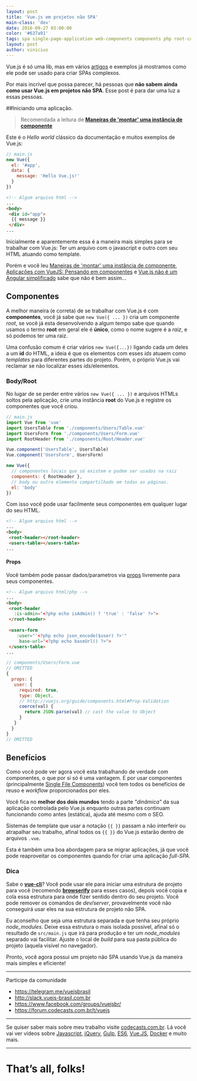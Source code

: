 ```yaml
---
layout: post
title: 'Vue.js em projetos não SPA'
main-class: 'dev'
date: 2016-09-27 03:00:00 
color: '#637a91'
tags: spa single-page-application web-components components php root-component
layout: post
author: vinicius
---
```


Vue.js é só uma lib, mas em vários [artigos](http://www.vuejs-brasil.com.br/vue-router/) e exemplos já mostramos como ele pode ser usado para criar SPAs complexos.

Por mais incrível que possa parecer, há pessoas que **não sabem ainda como usar Vue.js em projetos não SPA**. Esse post é para dar uma luz a essas pessoas.

##Iniciando uma aplicação.

> Recomendada a leitura de [**Maneiras de 'montar' uma instância de componente**](http://www.vuejs-brasil.com.br/maneiras-de-montar-uma-instancia-de-componente/)

Este é o *Hello world* clássico da documentação e muitos exemplos de Vue.js:

```javascript
// main.js
new Vue({
  el: '#app',
  data: {
    message: 'Hello Vue.js!'
  }
})
```

```html
<!-- Algum arquivo html -->
...
<body>
 <div id="app">
  {{ message }}
 </div>
...
```

Inicialmente e aparentemente essa é a maneira mais simples para se trabalhar com Vue.js: Ter um arquivo com o javascript e outro com seu HTML atuando como template.

Porém e você leu [Maneiras de 'montar' uma instância de componente](http://www.vuejs-brasil.com.br/maneiras-de-montar-uma-instancia-de-componente/), [Aplicações com VueJS: Pensando em componentes](http://www.vuejs-brasil.com.br/aplicacoes-com-vuejs-pensando-em-componentes/) e [Vue.js não é um Angular simplificado](https://blog.codecasts.com.br/vue-js-nao-e-um-angular-simplificado-6394c18cc689) sabe que não é bem assim...

## Componentes

A melhor maneira (e correta) de se trabalhar com Vue.js é com **componentes**, você já sabe que `new Vue({ ... })` cria um componente *root*, se você já esta desenvolvendo a algum tempo sabe que quando usamos o termo **root** em geral ele é **único**, como o nome sugere é a *raiz*, e só podemos ter uma raiz.

Uma confusão comum é criar vários `new Vue({...})` ligando cada um deles a um **id** do HTML, a ideia é que os elementos com esses *ids* atuaem como *templates* para diferentes partes do projeto.
Porém, o próprio Vue.js vai reclamar se não localizar esses *ids*/elementos.

### Body/Root
No lugar de se perder entre vários `new Vue({ ... })` e arquivos HTMLs soltos pela aplicação, crie uma instância **root** do Vue.js e registre os componentes que você criou. 

```javascript
// main.js
import Vue from 'vue'
import UsersTable from './components/Users/Table.vue'
import UsersForm from './components/Users/Form.vue'
import RootHeader from './components/Root/Header.vue' 

Vue.component('UsersTable', UsersTable)
Vue.component('UsersForm', UsersForm)

new Vue({
  // componentes locais que só existem e podem ser usados na raiz
  components: { RootHeader },
  // body ou outro elemento compartilhado em todas as páginas.
  el: 'body'
})
```

Com isso você pode usar facilmente seus componentes em qualquer lugar do seu HTML.

```html
<!-- Algum arquivo html -->
...
<body>
 <root-header></root-header>
 <users-table></users-table>
...
```

#### Props

Você também pode passar dados/parametros via [props](http://vuejs.org/guide/components.html#Props) livremente para seus componentes.

```html
<!-- Algum arquivo html/php -->
...
<body>
 <root-header 
   :is-admin="<?php echo isAdmin() ? 'true' : 'false' ?>">
 </root-header>
 
 <users-form 
    :user="'<?php echo json_encode($user) ?>'"
     base-url="<?php echo baseUrl() ?>">
 </users-table>
...
```

```javascript
// components/Users/Form.vue
// OMITTED
{
  props: {
   user: {
     required: true,
     type: Object,
     // http://vuejs.org/guide/components.html#Prop-Validation
     coerce(val) {
       return JSON.parse(val) // cast the value to Object
     }
   }
  }
}
// OMITTED
```

## Benefícios
Como você pode ver agora você esta trabalhando de verdade com componentes, o que por si só é uma vantagem.
E por usar componentes (principalmente [Single File Components](http://vuejs.org/guide/application.html#Single-File-Components)) você tem todos os benefícios de reuso e *workflow* proporcionados por eles.

Você fica no **melhor dos dois mundos** tendo a parte *"dinâmica"* da sua aplicação controlada pelo Vue.js enquanto outras partes continuam funcionando como antes (estática), ajuda até mesmo com o SEO.

Sistemas de template que usar a notação `{{ }}` passam a não interferir ou atrapalhar seu trabalho, afinal todos os `{{ }}` do Vue.js estarão dentro de arquivos `.vue`.

Esta é também uma boa abordagem para se migrar aplicações, já que você pode reaproveitar os componentes quando for criar uma aplicação *full-SPA*.

### Dica

Sabe o [**vue-cli**](https://github.com/vuejs/vue-cli)? Você pode usar ele para iniciar uma estrutura de projeto para você (recomendo [**browserify**](https://github.com/vuejs-templates/browserify) para esses casos), depois você copia e cola essa estrutura para onde fizer sentido dentro do seu projeto. Você pode remover os comandos de *dev/server*, provavelmente você não conseguirá usar eles na sua estrutura de projeto não SPA. 

Eu aconselho que seja uma estrutura separada e que tenha seu próprio *node_modules*. Deixe essa estrutura o mais isolada possível, afinal só o resultado de `src/main.js` que irá para produção e ter um *node_modules* separado vai facilitar.
Ajuste o local de *build* para sua pasta pública do projeto (aquela visível no navegador).

Pronto, você agora possui um projeto não SPA usando Vue.js da maneira mais simples e eficiente!

---------

Participe da comunidade

- https://telegram.me/vuejsbrasil
- http://slack.vuejs-brasil.com.br
- https://www.facebook.com/groups/vuejsbr/
- https://forum.codecasts.com.br/t/vuejs

---------

Se quiser saber mais sobre meu trabalho visite [codecasts.com.br](https://codecasts.com.br). Lá você vai ver vídeos sobre [Javascript](https://codecasts.com.br/lesson/domine-this-01-scopes), [jQuery](https://codecasts.com.br/lesson/javascript-jquery-vol1-01-resolvendo-o-problema), [Gulp](https://codecasts.com.br/lesson/gulp-level01-compilando-e-minificando-sass), [ES6](https://codecasts.com.br/lesson/ES6-00-o-que-e-es6), [Vue.JS](https://codecasts.com.br/lesson/vue-init-01-hello-world), [Docker](https://codecasts.com.br/lesson/docker-na-pratica-ola-docker) e muito mais.

-------

# That’s all, folks!
